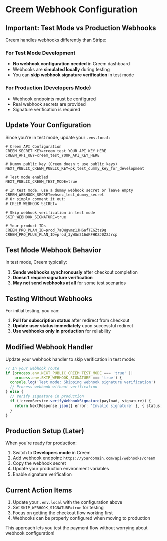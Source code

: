 # Creem Webhook Configuration

## Important: Test Mode vs Production Webhooks

Creem handles webhooks differently than Stripe:

### For Test Mode Development
- **No webhook configuration needed** in Creem dashboard
- Webhooks are **simulated locally** during testing
- You can **skip webhook signature verification** in test mode

### For Production (Developers Mode)
- Webhook endpoints must be configured
- Real webhook secrets are provided
- Signature verification is required

## Update Your Configuration

Since you're in test mode, update your `.env.local`:

```env
# Creem API Configuration
CREEM_SECRET_KEY=creem_test_YOUR_API_KEY_HERE
CREEM_API_KEY=creem_test_YOUR_API_KEY_HERE

# Dummy public key (Creem doesn't use public keys)
NEXT_PUBLIC_CREEM_PUBLIC_KEY=pk_test_dummy_key_for_development

# Test mode enabled
NEXT_PUBLIC_CREEM_TEST_MODE=true

# In test mode, use a dummy webhook secret or leave empty
CREEM_WEBHOOK_SECRET=whsec_test_dummy_secret
# Or simply comment it out:
# CREEM_WEBHOOK_SECRET=

# Skip webhook verification in test mode
SKIP_WEBHOOK_SIGNATURE=true

# Your product IDs
CREEM_PRO_PLAN_ID=prod_7aQWgvmz1JHGafTEGZtz9g
CREEM_PRO_PLUS_PLAN_ID=prod_3yWSn216dKFHKZJ0Z2Jrcp
```

## Test Mode Webhook Behavior

In test mode, Creem typically:
1. **Sends webhooks synchronously** after checkout completion
2. **Doesn't require signature verification**
3. **May not send webhooks at all** for some test scenarios

## Testing Without Webhooks

For initial testing, you can:
1. **Poll for subscription status** after redirect from checkout
2. **Update user status immediately** upon successful redirect
3. **Use webhooks only in production** for reliability

## Modified Webhook Handler

Update your webhook handler to skip verification in test mode:

```typescript
// In your webhook route
if (process.env.NEXT_PUBLIC_CREEM_TEST_MODE === 'true' || 
    process.env.SKIP_WEBHOOK_SIGNATURE === 'true') {
  console.log('Test mode: Skipping webhook signature verification')
  // Process webhook without verification
} else {
  // Verify signature in production
  if (!creemService.verifyWebhookSignature(payload, signature)) {
    return NextResponse.json({ error: 'Invalid signature' }, { status: 400 })
  }
}
```

## Production Setup (Later)

When you're ready for production:
1. Switch to **Developers mode** in Creem
2. Add webhook endpoint: `https://yourdomain.com/api/webhooks/creem`
3. Copy the webhook secret
4. Update your production environment variables
5. Enable signature verification

## Current Action Items

1. Update your `.env.local` with the configuration above
2. Set `SKIP_WEBHOOK_SIGNATURE=true` for testing
3. Focus on getting the checkout flow working first
4. Webhooks can be properly configured when moving to production

This approach lets you test the payment flow without worrying about webhook configuration!